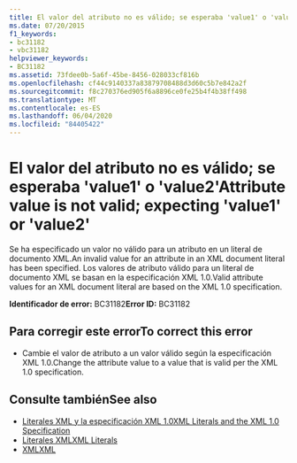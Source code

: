 ```yaml
---
title: El valor del atributo no es válido; se esperaba 'value1' o 'value2'
ms.date: 07/20/2015
f1_keywords:
- bc31182
- vbc31182
helpviewer_keywords:
- BC31182
ms.assetid: 73fdee0b-5a6f-45be-8456-028033cf816b
ms.openlocfilehash: cf44c9140337a83879708488d3d60c5b7e842a2f
ms.sourcegitcommit: f8c270376ed905f6a8896ce0fe25b4f4b38ff498
ms.translationtype: MT
ms.contentlocale: es-ES
ms.lasthandoff: 06/04/2020
ms.locfileid: "84405422"
---
```

# <a name="attribute-value-is-not-valid-expecting-value1-or-value2"></a><span data-ttu-id="c8620-102">El valor del atributo no es válido; se esperaba 'value1' o 'value2'</span><span class="sxs-lookup"><span data-stu-id="c8620-102">Attribute value is not valid; expecting 'value1' or 'value2'</span></span>
<span data-ttu-id="c8620-103">Se ha especificado un valor no válido para un atributo en un literal de documento XML.</span><span class="sxs-lookup"><span data-stu-id="c8620-103">An invalid value for an attribute in an XML document literal has been specified.</span></span> <span data-ttu-id="c8620-104">Los valores de atributo válido para un literal de documento XML se basan en la especificación XML 1.0.</span><span class="sxs-lookup"><span data-stu-id="c8620-104">Valid attribute values for an XML document literal are based on the XML 1.0 specification.</span></span>  
  
 <span data-ttu-id="c8620-105">**Identificador de error:** BC31182</span><span class="sxs-lookup"><span data-stu-id="c8620-105">**Error ID:** BC31182</span></span>  
  
## <a name="to-correct-this-error"></a><span data-ttu-id="c8620-106">Para corregir este error</span><span class="sxs-lookup"><span data-stu-id="c8620-106">To correct this error</span></span>  
  
- <span data-ttu-id="c8620-107">Cambie el valor de atributo a un valor válido según la especificación XML 1.0.</span><span class="sxs-lookup"><span data-stu-id="c8620-107">Change the attribute value to a value that is valid per the XML 1.0 specification.</span></span>  
  
## <a name="see-also"></a><span data-ttu-id="c8620-108">Consulte también</span><span class="sxs-lookup"><span data-stu-id="c8620-108">See also</span></span>

- [<span data-ttu-id="c8620-109">Literales XML y la especificación XML 1.0</span><span class="sxs-lookup"><span data-stu-id="c8620-109">XML Literals and the XML 1.0 Specification</span></span>](../programming-guide/language-features/xml/xml-literals-and-the-xml-1-0-specification.md)
- [<span data-ttu-id="c8620-110">Literales XML</span><span class="sxs-lookup"><span data-stu-id="c8620-110">XML Literals</span></span>](../language-reference/xml-literals/index.md)
- [<span data-ttu-id="c8620-111">XML</span><span class="sxs-lookup"><span data-stu-id="c8620-111">XML</span></span>](../programming-guide/language-features/xml/index.md)
